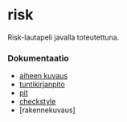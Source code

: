 # risk
Risk-lautapeli javalla toteutettuna.
### Dokumentaatio
- [aiheen kuvaus](dokumentointi/aihemaarittely.md)
- [tuntikirjanpito](dokumentointi/tuntikirjanpito.md)
- [pit](https://htmlpreview.github.io/?https://github.com/w4ldo/risk/blob/master/dokumentointi/pit/201604222352/index.html)
- [checkstyle](https://htmlpreview.github.io/?https://github.com/w4ldo/risk/blob/master/dokumentointi/checkstyle/site/checkstyle.html)
- [rakennekuvaus]

